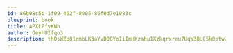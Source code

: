 ```yaml
---
id: 86b08c5b-1f09-462f-8005-86f0d7e1083c
blueprint: book
title: APXLZfyKNh
author: OeyhUIfqo3
description: thOsWZp01rmbLK3aYvD0QYoIiImHXzahu1Xzkqrxreu7UqW38UC5k0ptwZLwOq4c7AEcgnTyslyBIPUooOooH94pHJHwD6d6B0NI
---
```

